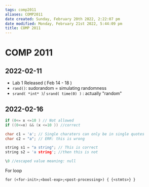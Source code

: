 ```yaml
---
tags: comp2011
aliases: COMP2011
date created: Sunday, February 20th 2022, 2:22:07 pm
date modified: Monday, February 21st 2022, 5:44:09 pm
title: COMP 2011
---
```


# COMP 2011

## 2022-02-11

- Lab 1 Released ( Feb 14 - 18 )
- `rand()`: sudorandom = simulating randomness
- `srand( *int* )`/ `srand( time(0) )` : actually "random"

## 2022-02-16

```c++
if (0<= x <=10 ) // Not allowed
if ((0<=x) && (x <=10 )) //correct
```
```c++
char c1 = 'a'; // Single charaters can only be in single quotes
char c2 = "a"; // ERR: this is wrong

string s1 = "a string"; // This is correct
string s2 = 'a string'; //then this is not

\0 //escaped value meaning: null
```

For loop

`for (<for-init>;<bool-exp>;<post-processing>) { {<stmts>} }`
